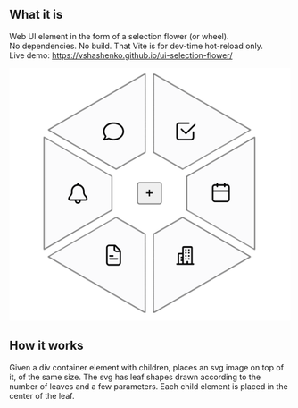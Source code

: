 ## What it is
Web UI element in the form of a selection flower (or wheel).  
No dependencies. No build. That Vite is for dev-time hot-reload only.  
Live demo: https://vshashenko.github.io/ui-selection-flower/

![Example](demo.png)

## How it works
Given a div container element with children, places an svg image on top of it, of the same size. The svg has leaf shapes drawn according to the number of leaves and a few parameters. Each child element is placed in the center of the leaf.

